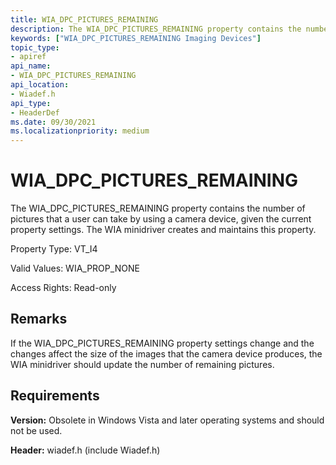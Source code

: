 ```yaml
---
title: WIA_DPC_PICTURES_REMAINING
description: The WIA_DPC_PICTURES_REMAINING property contains the number of pictures that a user can take by using a camera device, given the current property settings. The WIA minidriver creates and maintains this property.
keywords: ["WIA_DPC_PICTURES_REMAINING Imaging Devices"]
topic_type:
- apiref
api_name:
- WIA_DPC_PICTURES_REMAINING
api_location:
- Wiadef.h
api_type:
- HeaderDef
ms.date: 09/30/2021
ms.localizationpriority: medium
---
```


# WIA_DPC_PICTURES_REMAINING

The WIA_DPC_PICTURES_REMAINING property contains the number of pictures that a user can take by using a camera device, given the current property settings. The WIA minidriver creates and maintains this property.

Property Type: VT_I4

Valid Values: WIA_PROP_NONE

Access Rights: Read-only

## Remarks

If the WIA_DPC_PICTURES_REMAINING property settings change and the changes affect the size of the images that the camera device produces, the WIA minidriver should update the number of remaining pictures.

## Requirements

**Version:** Obsolete in Windows Vista and later operating systems and should not be used.

**Header:** wiadef.h (include Wiadef.h)
